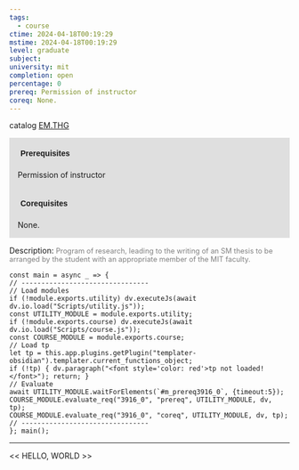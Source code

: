 ```yaml
---
tags:
  - course
ctime: 2024-04-18T00:19:29
mstime: 2024-04-18T00:19:29
level: graduate
subject: 
university: mit
completion: open
percentage: 0
prereq: Permission of instructor
coreq: None.
---
```


catalog [EM.THG](http://student.mit.edu/catalog/mEMa.html#EM.THG)

<span style="display: block; padding: 15px; background-color: rgb(100, 100, 100, 0.2);"><font id="m_prereq3916_0" style="display: block; font-family: Arial, sans-serif; font-weight: bold; padding: 5px">Prerequisites</font><br><span id="prereq3916_0">Permission of instructor</span></span>
<span style="display: block; padding: 15px; background-color: rgb(100, 100, 100, 0.2);"><font id="m_coreq3916_0" style="display: block; font-family: Arial, sans-serif; font-weight: bold; padding: 5px">Corequisites</font><br><span id="coreq3916_0">None.</span></span>

<font style="">Description:</font>
<font style="color: grey; font-size: 0.8rem;">Program of research, leading to the writing of an SM thesis to be arranged by the student with an appropriate member of the MIT faculty.</font>

```dataviewjs
const main = async _ => {
// --------------------------------
// Load modules
if (!module.exports.utility) dv.executeJs(await dv.io.load("Scripts/utility.js"));
const UTILITY_MODULE = module.exports.utility;
if (!module.exports.course) dv.executeJs(await dv.io.load("Scripts/course.js"));
const COURSE_MODULE = module.exports.course;
// Load tp
let tp = this.app.plugins.getPlugin("templater-obsidian").templater.current_functions_object;
if (!tp) { dv.paragraph("<font style='color: red'>tp not loaded!</font>"); return; }
// Evaluate
await UTILITY_MODULE.waitForElements(`#m_prereq3916_0`, {timeout:5});
COURSE_MODULE.evaluate_req("3916_0", "prereq", UTILITY_MODULE, dv, tp);
COURSE_MODULE.evaluate_req("3916_0", "coreq", UTILITY_MODULE, dv, tp);
// --------------------------------
}; main();
```

---

<< HELLO, WORLD >>
